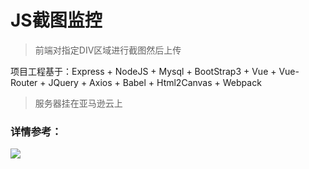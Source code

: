 # JS截图监控

> 前端对指定DIV区域进行截图然后上传

项目工程基于：Express + NodeJS + Mysql + BootStrap3 + Vue + Vue-Router + JQuery + Axios + Babel + Html2Canvas + Webpack

>服务器挂在亚马逊云上

### 详情参考：
![](https://github.com/xueenze/js-capture/blob/master/capture.gif)